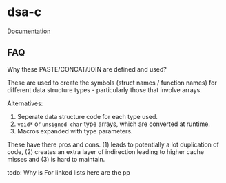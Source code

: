 # dsa-c

[Documentation](https://abxh.github.io/dsa-c/index.html)

## FAQ
Why these PASTE/CONCAT/JOIN are defined and used?

These are used to create the symbols (struct names / function names) for different data
structure types - particularly those that involve arrays.

Alternatives:
1. Seperate data structure code for each type used.
2. `void*` or `unsigned char` type arrays, which are converted at runtime.
3. Macros expanded with type parameters.

These have there pros and cons. (1) leads to potentially a lot duplication of code,
(2) creates an extra layer of indirection leading to higher cache misses and (3)
is hard to maintain.

todo:
Why is
For linked lists here are the pp
